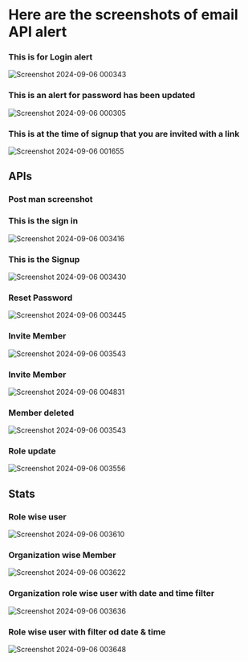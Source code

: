 <h1>Here are the screenshots of email API alert</h1>

<h3>This is for Login alert</h3>

![Screenshot 2024-09-06 000343](https://github.com/user-attachments/assets/32772c38-7851-429e-a8b7-6afad83d7b4c)


<h3>This is an alert for password has been updated</h3>

![Screenshot 2024-09-06 000305](https://github.com/user-attachments/assets/d6c6321a-b619-4c6d-863b-b3cf34e30390)


<h3>This is at the time of signup that you are invited with a link</h3>

![Screenshot 2024-09-06 001655](https://github.com/user-attachments/assets/5e4a1b41-d63b-4f27-9619-d0131753a682)




<h2>APIs</h2>

<h3>Post man screenshot</h3>
<h3>This is the sign in</h3>

![Screenshot 2024-09-06 003416](https://github.com/user-attachments/assets/5a9d1032-c64d-4ee8-a222-7a9d2f9ea1f8)

<h3>This is the Signup</h3>

![Screenshot 2024-09-06 003430](https://github.com/user-attachments/assets/a7780c18-c80f-4d46-bc04-c8150892d52b)

<h3>Reset Password</h3>

![Screenshot 2024-09-06 003445](https://github.com/user-attachments/assets/c5121fd2-4fdb-4905-a8eb-96a5788ff512)

<h3>Invite Member</h3>

![Screenshot 2024-09-06 003543](https://github.com/user-attachments/assets/2a43c7dd-62d8-45be-aa01-ab917c8c93f1)

<h3>Invite Member</h3>

![Screenshot 2024-09-06 004831](https://github.com/user-attachments/assets/ff0a8400-d89b-4a86-8f56-2567e8428cc4)

<h3>Member deleted</h3>

![Screenshot 2024-09-06 003543](https://github.com/user-attachments/assets/c7fabf62-5382-44da-a182-541e286a862f)

<h3>Role update</h3>

![Screenshot 2024-09-06 003556](https://github.com/user-attachments/assets/2bb34d1d-cffb-451a-8515-89bb4e01db13)



<h2>Stats</h2>
<h3>Role wise user</h3>

![Screenshot 2024-09-06 003610](https://github.com/user-attachments/assets/d0e4e884-8d0d-4b5b-af67-dd463899002c)

<h3>Organization wise Member</h3>

![Screenshot 2024-09-06 003622](https://github.com/user-attachments/assets/6855b4a4-47ab-4b0b-bb50-6745fad602e5)

<h3>Organization role wise user with date and time filter</h3>

![Screenshot 2024-09-06 003636](https://github.com/user-attachments/assets/e3bb368d-f259-4704-af09-6aac79a12b46)

<h3>Role wise user with filter od date & time</h3>

![Screenshot 2024-09-06 003648](https://github.com/user-attachments/assets/84e8ad7b-c003-4b8f-9577-13f59bf21228)
